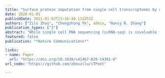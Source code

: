 ```yaml
---
title: "Surface protein imputation from single cell transcriptomes by deep neural networks"
date: 2020-01-01
publishDate: 2021-01-03T23:16:49.131853Z
authors: ["Zilu Zhou", "Chengzhong Ye", admin, "Nancy R. Zhang"]
publication_types: ["2"]
abstract: "While single cell RNA sequencing (scRNA-seq) is invaluable for studying cell populations, cell-surface proteins are often integral markers of cellular function and serve as primary targets for therapeutic intervention. Here we propose a transfer learning framework, single cell Transcriptome to Protein prediction with deep neural network (cTP-net), to impute surface protein abundances from scRNA-seq data by learning from existing single-cell multi-omic resources."
featured: false
publication: "*Nature Communications*"

links:
- name: Paper
  url: "https://doi.org/10.1038/s41467-020-14391-0"
url_code: "https://github.com/zhouzilu/cTPnet"

---
```


